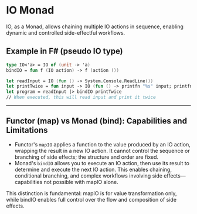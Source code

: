# IO Monad

IO, as a Monad, allows chaining multiple IO actions in sequence, enabling dynamic and controlled side-effectful workflows.

## Example in F# (pseudo IO type)

```fsharp
type IO<'a> = IO of (unit -> 'a)
bindIO = fun f (IO action) -> f (action ())

let readInput = IO (fun () -> System.Console.ReadLine())
let printTwice = fun input -> IO (fun () -> printfn "%s" input; printfn "%s" input)
let program = readInput |> bindIO printTwice
// When executed, this will read input and print it twice
```

---

## Functor (map) vs Monad (bind): Capabilities and Limitations

- Functor's `mapIO` applies a function to the value produced by an IO action, wrapping the result in a new IO action. It cannot control the sequence or branching of side effects; the structure and order are fixed.
- Monad's `bindIO` allows you to execute an IO action, then use its result to determine and execute the next IO action. This enables chaining, conditional branching, and complex workflows involving side effects—capabilities not possible with mapIO alone.

This distinction is fundamental: mapIO is for value transformation only, while bindIO enables full control over the flow and composition of side effects.